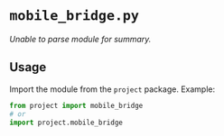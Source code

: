# `mobile_bridge.py`

_Unable to parse module for summary._

## Usage

Import the module from the `project` package. Example:

```python
from project import mobile_bridge
# or
import project.mobile_bridge
```
